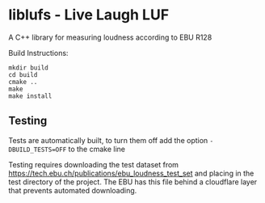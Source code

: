 # liblufs - Live Laugh LUF
A C++ library for measuring loudness according to EBU R128

Build Instructions:
```
mkdir build
cd build 
cmake ..
make
make install
```

## Testing
Tests are automatically built, to turn them off add the option ```-DBUILD_TESTS=OFF``` to the cmake line

Testing requires downloading the test dataset from https://tech.ebu.ch/publications/ebu_loudness_test_set and placing in the test directory of the project. The EBU has this file behind a cloudflare layer that prevents automated downloading.